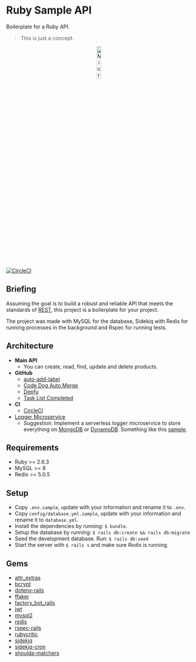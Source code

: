 # Ruby Sample API

Boilerplate for a Ruby API.
> This is just a concept.

<p align="center">
  <img src="https://dab1nmslvvntp.cloudfront.net/wp-content/uploads/2014/07/1406392741200px-Ruby_logo.svg.png" width="15%" alt="Microservices" />
</p>

[![CircleCI](https://circleci.com/gh/rodrigopasc/RubySampleAPI/tree/master.svg?style=svg&circle-token=ceaf2302411f540f3f6a9a48cf422c41c1fd7b46)](https://circleci.com/gh/rodrigopasc/RubySampleAPI/tree/master)

## Briefing
Assuming the goal is to build a robust and reliable API that meets the standards of [REST](https://restfulapi.net), this project is a boilerplate for your project.

The project was made with MySQL for the database, Sidekiq with Redis for running processes in the background and Rspec for running tests.

## Architecture
* **Main API**
  * You can create, read, find, update and delete products.
* **GitHub**
  - [auto-add-label](https://github.com/marketplace/auto-add-label)
  - [Code Dog Auto Merge](https://github.com/marketplace/auto-merge)
  - [Depfu](https://github.com/marketplace/depfu)
  - [Task List Completed](https://github.com/marketplace/task-list-completed)
* **CI**
  - [CircleCI](http://circleci.com)
* [Logger Microservice](https://github.com/rodrigopasc/zaptalkloggermicroservice)
  * Suggestion: Implement a serverless logger microservice to store everything on [MongoDB](http://mongodb.com) or [DynamoDB](https://aws.amazon.com/dynamodb/). Something like this [sample](https://github.com/rodrigopasc/zaptalkloggermicroservice).

## Requirements
- Ruby >= 2.6.3
- MySQL >= 8
- Redis >= 5.0.5

## Setup
* Copy `.env.sample`, update with your information and rename it to `.env`.
* Copy `config/database.yml.sample`, update with your information and rename it to `database.yml`.
* Install the dependencies by running: `$ bundle`.
* Setup the database by running: `$ rails db:create && rails db:migrate`
* Seed the development database. Run: `$ rails db:seed`
* Start the server with `$ rails s` and make sure _Redis_ is running.

## Gems
* [attr_extras](https://rubygems.org/gems/attr_extras)
* [bcrypt](https://rubygems.org/gems/bcrypt)
* [dotenv-rails](https://rubygems.org/gems/dotenv-rails)
* [ffaker](https://rubygems.org/gems/ffaker)
* [factory_bot_rails](https://rubygems.org/gems/factory_bot_rails)
* [jwt](https://rubygems.org/gems/jwt)
* [mysql2](https://rubygems.org/gems/mysql2)
* [redis](https://rubygems.org/gems/redis)
* [rspec-rails](https://rubygems.org/gems/rspec-rails)
* [rubycritic](https://rubygems.org/gems/rubycritic)
* [sidekiq](https://rubygems.org/gems/sidekiq)
* [sidekiq-cron](https://rubygems.org/gems/sidekiq-cron)
* [shoulda-matchers](https://rubygems.org/gems/shoulda-matchers)

